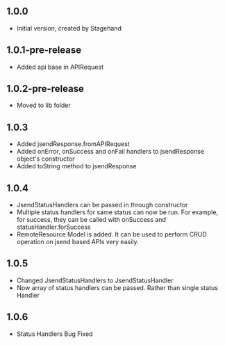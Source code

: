 ## 1.0.0

- Initial version, created by Stagehand

## 1.0.1-pre-release

- Added api base in APIRequest

## 1.0.2-pre-release

- Moved to lib folder

## 1.0.3

- Added jsendResponse.fromAPIRequest
- Added onError, onSuccess and onFail handlers to jsendResponse object's constructor
- Added toString method to jsendResponse

## 1.0.4

- JsendStatusHandlers can be passed in through constructor
- Multiple status handlers for same status can now be run. For example, for success, they can be called with onSuccess and statusHandler.forSuccess
- RemoteResource Model is added. It can be used to perform CRUD operation on jsend based APIs very easily.

## 1.0.5
- Changed JsendStatusHandlers to JsendStatusHandler
- Now array of status handlers can be passed. Rather than single status Handler

## 1.0.6

- Status Handlers Bug Fixed